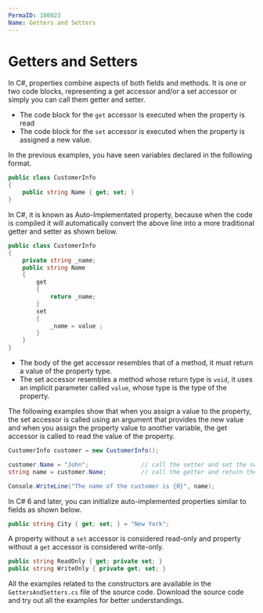 ```yaml
---
PermaID: 100023
Name: Getters and Setters
---
```


# Getters and Setters

In C#, properties combine aspects of both fields and methods. It is one or two code blocks, representing a get accessor and/or a set accessor or simply you can call them getter and setter. 

 - The code block for the `get` accessor is executed when the property is read
 - The code block for the `set` accessor is executed when the property is assigned a new value.
 
In the previous examples, you have seen variables declared in the following format.

```csharp
public class CustomerInfo
{
    public string Name { get; set; }
}
```

In C#, it is known as Auto-Implementated property, because when the code is compiled it will automatically convert the above line into a more traditional getter and setter as shown below.

```csharp
public class CustomerInfo
{
    private string _name;
    public string Name
    {
        get
        {
            return _name;
        }
        set
        {
            _name = value ;
        }
    }
}
```

 - The body of the get accessor resembles that of a method, it must return a value of the property type.
 - The set accessor resembles a method whose return type is `void`, it uses an implicit parameter called `value`, whose type is the type of the property.

The following examples show that when you assign a value to the property, the set accessor is called using an argument that provides the new value and when you assign the property value to another variable, the get accessor is called to read the value of the property. 

```csharp
CustomerInfo customer = new CustomerInfo();

customer.Name = "John";               // call the setter and set the name
string name = customer.Name;          // call the getter and return the name

Console.WriteLine("The name of the customer is {0}", name);
```

In C# 6 and later, you can initialize auto-implemented properties similar to fields as shown below.

```csharp
public string City { get; set; } = "New York";
```

A property without a `set` accessor is considered read-only and property without a `get` accessor is considered write-only.

```csharp
public string ReadOnly { get; private set; }
public string WriteOnly { private get; set; }
```

All the examples related to the constructors are available in the `GettersAndSetters.cs` file of the source code. Download the source code and try out all the examples for better understandings.